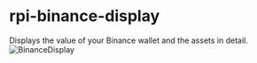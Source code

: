 # rpi-binance-display
Displays the value of your Binance wallet and the assets in detail.
![BinanceDisplay](https://user-images.githubusercontent.com/84155543/118361179-6c2dfe80-b58a-11eb-8fec-370786eeb45d.jpg)
